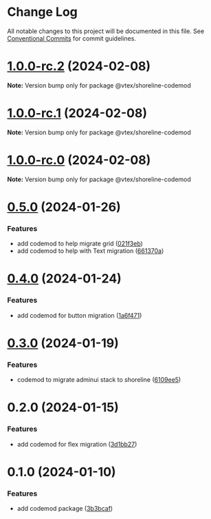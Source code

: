 # Change Log

All notable changes to this project will be documented in this file.
See [Conventional Commits](https://conventionalcommits.org) for commit guidelines.

# [1.0.0-rc.2](https://github.com/vtex/shoreline/compare/@vtex/shoreline-codemod@1.0.0-rc.1...@vtex/shoreline-codemod@1.0.0-rc.2) (2024-02-08)

**Note:** Version bump only for package @vtex/shoreline-codemod

# [1.0.0-rc.1](https://github.com/vtex/shoreline/compare/@vtex/shoreline-codemod@1.0.0-rc.0...@vtex/shoreline-codemod@1.0.0-rc.1) (2024-02-08)

**Note:** Version bump only for package @vtex/shoreline-codemod

# [1.0.0-rc.0](https://github.com/vtex/shoreline/compare/@vtex/shoreline-codemod@0.5.0...@vtex/shoreline-codemod@1.0.0-rc.0) (2024-02-08)

**Note:** Version bump only for package @vtex/shoreline-codemod

# [0.5.0](https://github.com/vtex/shoreline/compare/@vtex/shoreline-codemod@0.4.0...@vtex/shoreline-codemod@0.5.0) (2024-01-26)

### Features

- add codemod to help migrate grid ([021f3eb](https://github.com/vtex/shoreline/commit/021f3ebb3acd3692c6fc4a6b29723db8526ac144))
- add codemod to help with Text migration ([661370a](https://github.com/vtex/shoreline/commit/661370a7c9cc65dee75b80dce8f1d2738c1b08e9))

# [0.4.0](https://github.com/vtex/shoreline/compare/@vtex/shoreline-codemod@0.3.0...@vtex/shoreline-codemod@0.4.0) (2024-01-24)

### Features

- add codemod for button migration ([1a6f471](https://github.com/vtex/shoreline/commit/1a6f471b4e4b0a8c2784bed55fee270b7257396e))

# [0.3.0](https://github.com/vtex/shoreline/compare/@vtex/shoreline-codemod@0.2.0...@vtex/shoreline-codemod@0.3.0) (2024-01-19)

### Features

- codemod to migrate adminui stack to shoreline ([6109ee5](https://github.com/vtex/shoreline/commit/6109ee5c5e9496c8c9a0cde029135c6a67982fbf))

# 0.2.0 (2024-01-15)

### Features

- add codemod for flex migration ([3d1bb27](https://github.com/vtex/shoreline/commit/3d1bb27bd5a575ed32ef35b6b1c874580728971a))

# 0.1.0 (2024-01-10)

### Features

- add codemod package ([3b3bcaf](https://github.com/vtex/shoreline/commit/3b3bcaf681a8d1e1d43311792eebab395a627a05))
